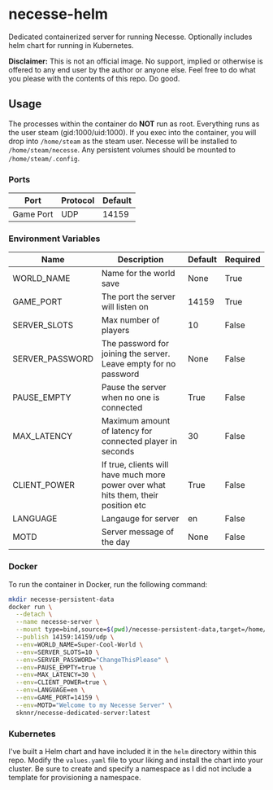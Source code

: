 # necesse-helm
Dedicated containerized server for running Necesse. Optionally includes helm chart for running in Kubernetes.

**Disclaimer:** This is not an official image. No support, implied or otherwise is offered to any end user by the author or anyone else. Feel free to do what you please with the contents of this repo. Do good.

## Usage

The processes within the container do **NOT** run as root. Everything runs as the user steam (gid:1000/uid:1000). If you exec into the container, you will drop into `/home/steam` as the steam user. Necesse will be installed to `/home/steam/necesse`. Any persistent volumes should be mounted to `/home/steam/.config`.

### Ports

| Port | Protocol | Default |
| ---- | -------- | ------- |
| Game Port | UDP | 14159 |

### Environment Variables

| Name | Description | Default | Required |
| ---- | ----------- | ------- | -------- |
| WORLD_NAME | Name for the world save | None | True |
| GAME_PORT | The port the server will listen on | 14159 | True |
| SERVER_SLOTS | Max number of players | 10 | False |
| SERVER_PASSWORD | The password for joining the server. Leave empty for no password | None | False |
| PAUSE_EMPTY | Pause the server when no one is connected | True | False |
| MAX_LATENCY | Maximum amount of latency for connected player in seconds | 30 | False |
| CLIENT_POWER |  If true, clients will have much more power over what hits them, their position etc | True | False |
| LANGUAGE | Langauge for server | en | False |
| MOTD | Server message of the day | None | False |

### Docker

To run the container in Docker, run the following command:

```bash
mkdir necesse-persistent-data
docker run \
  --detach \
  --name necesse-server \
  --mount type=bind,source=$(pwd)/necesse-persistent-data,target=/home/steam/.config \
  --publish 14159:14159/udp \
  --env=WORLD_NAME=Super-Cool-World \
  --env=SERVER_SLOTS=10 \
  --env=SERVER_PASSWORD="ChangeThisPlease" \
  --env=PAUSE_EMPTY=true \
  --env=MAX_LATENCY=30 \
  --env=CLIENT_POWER=true \
  --env=LANGUAGE=en \
  --env=GAME_PORT=14159 \
  --env=MOTD="Welcome to my Necesse Server" \
  sknnr/necesse-dedicated-server:latest
```

### Kubernetes

I've built a Helm chart and have included it in the `helm` directory within this repo. Modify the `values.yaml` file to your liking and install the chart into your cluster. Be sure to create and specify a namespace as I did not include a template for provisioning a namespace.
